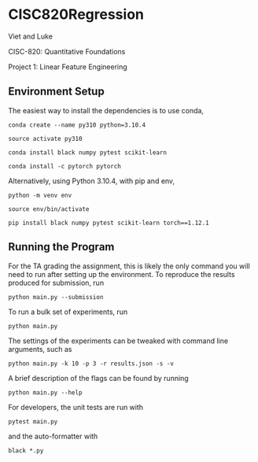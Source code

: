 # CISC820Regression
Viet and Luke

CISC-820: Quantitative Foundations

Project 1: Linear Feature Engineering

## Environment Setup
The easiest way to install the dependencies is to use conda,

```conda create --name py310 python=3.10.4 ```

```source activate py310```

```conda install black numpy pytest scikit-learn```

```conda install -c pytorch pytorch```

Alternatively, using Python 3.10.4, with pip and env,

```python -m venv env```

```source env/bin/activate```

```pip install black numpy pytest scikit-learn torch==1.12.1```

## Running the Program
For the TA grading the assignment, this is likely the only command you will need to run after setting up the environment. To reproduce the results produced for submission, run

```python main.py --submission```

To run a bulk set of experiments, run

```python main.py```

The settings of the experiments can be tweaked with command line arguments, such as

```python main.py -k 10 -p 3 -r results.json -s -v```

A brief description of the flags can be found by running

```python main.py --help```

For developers, the unit tests are run with

```pytest main.py```

and the auto-formatter with

```black *.py```
